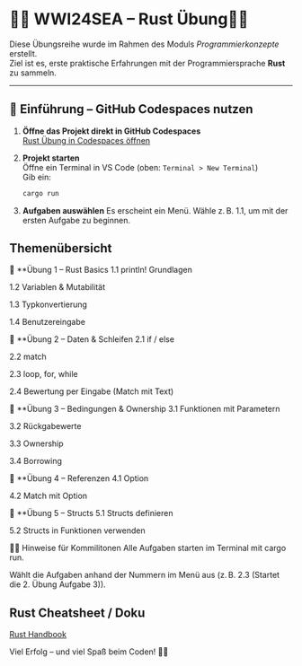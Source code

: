# 🦀🦀 WWI24SEA – Rust Übung🦀🦀

Diese Übungsreihe wurde im Rahmen des Moduls *Programmierkonzepte* erstellt.  
Ziel ist es, erste praktische Erfahrungen mit der Programmiersprache **Rust** zu sammeln.

---

## 🦀 Einführung – GitHub Codespaces nutzen

1. **Öffne das Projekt direkt in GitHub Codespaces**  
   [Rust Übung in Codespaces öffnen](https://github.com/codespaces/new?repo=Erel1406/rust-uebung)

2. **Projekt starten**  
   Öffne ein Terminal in VS Code (oben: `Terminal > New Terminal`)  
   Gib ein:

   ```bash
   cargo run


3. **Aufgaben auswählen**
Es erscheint ein Menü. Wähle z. B. 1.1, um mit der ersten Aufgabe zu beginnen. 

## Themenübersicht

🦀 **Übung 1 – Rust Basics
1.1 println! Grundlagen

1.2 Variablen & Mutabilität

1.3 Typkonvertierung

1.4 Benutzereingabe

🦀 **Übung 2 – Daten & Schleifen
2.1 if / else

2.2 match

2.3 loop, for, while

2.4 Bewertung per Eingabe (Match mit Text)

🦀 **Übung 3 – Bedingungen & Ownership
3.1 Funktionen mit Parametern

3.2 Rückgabewerte

3.3 Ownership

3.4 Borrowing

🦀 **Übung 4 – Referenzen
4.1 Option<T>

4.2 Match mit Option

🦀 **Übung 5 – Structs
5.1 Structs definieren

5.2 Structs in Funktionen verwenden

🦀🦀 Hinweise für Kommilitonen
Alle Aufgaben starten im Terminal mit cargo run.

Wählt die Aufgaben anhand der Nummern im Menü aus (z. B. 2.3 (Startet die 2. Übung Aufgabe 3)).


 ## Rust Cheatsheet / Doku
 [Rust Handbook](https://doc.rust-lang.org/book/)

Viel Erfolg – und viel Spaß beim Coden! 🦀🦀 


